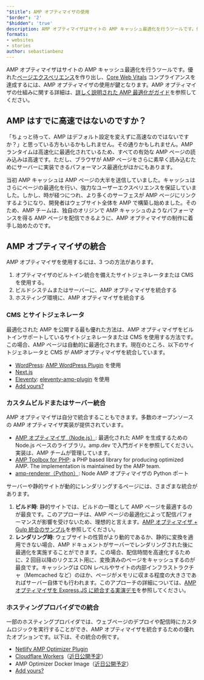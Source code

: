 ```yaml
---
"$title": AMP オプティマイザの使用
"$order": '2'
"$hidden": 'true'
description: AMP オプティマイザはサイトの AMP キャッシュ最適化を行うツールです。優れたページエクスペリエンスを作り出し、Core Web Vitals コンプライアンスを達成するには、AMP オプティマイザの使用が鍵となります。このガイドでは、AMP オプティマイザを活用して AMP ページを最適化する方法を説明します。
formats:
- websites
- stories
author: sebastianbenz
---
```


AMP オプティマイザはサイトの AMP キャッシュ最適化を行うツールです。優れた[ページエクスペリエンス](https://developers.google.com/search/docs/guides/page-experience)を作り出し、[Core Web Vitals](https://web.dev/vitals/) コンプライアンスを達成するには、AMP オプティマイザの使用が鍵となります。AMP オプティマイザの仕組みに関する詳細は、[詳しく説明された AMP 最適化がガイド](explainer.md)を参照してください。

## AMP はすでに高速ではないのですか？

「ちょっと待って、AMP はデフォルト設定を変えずに高速なのではないですか？」と思っている方もいるかもしれません。その通りかもしれません。AMP ランタイムは高速化に最適化されているため、すべての有効な AMP ページの読み込みは高速です。ただし、ブラウザが AMP ページをさらに素早く読み込むためにサーバーに実装できるパフォーマンス最適化がほかにもあります。

当初 AMP キャッシュは AMP ページの大半を送信していました。キャッシュはさらにページの最適化を行い、強力なユーザーエクスペリエンスを保証していました。しかし、時が経つにつれ、より多くのサーフェスが AMP ページにリンクするようになり、開発者はウェブサイト全体を AMP で構築し始めました。そのため、AMP チームは、独自のオリジンで AMP キャッシュのようなパフォーマンスを得る AMP ページを配信できるように、AMP オプティマイザの制作に着手し始めたのです。

## AMP オプティマイザの統合

AMP オプティマイザを使用するには、3 つの方法があります。

1. オプティマイザのビルトイン統合を備えたサイトジェネレータまたは CMS を使用する。
2. ビルドシステムまたはサーバーに、AMP オプティマイザを統合する
3. ホスティング環境に、AMP オプティマイザを統合する

### CMS とサイトジェネレータ

最適化された AMP を公開する最も優れた方法は、AMP オプティマイザをビルトインサポートしているサイトジェネレータまたは CMS を使用する方法です。この場合、AMP ページは自動的に最適化されます。現在のところ、以下のサイトジェネレータと CMS が AMP オプティマイザを統合しています。

- [WordPress](https://wordpress.org/): [AMP WordPress Plugin](https://wordpress.org/plugins/amp/) を使用
- [Next.js](https://nextjs.org/docs/api-reference/next/amp)
- [Eleventy](https://www.11ty.dev/): [eleventy-amp-plugin](https://blog.amp.dev/2020/07/28/introducing-the-eleventy-amp-plugin/) を使用
- [Add yours?](https://github.com/ampproject/amp.dev/issues/new?assignees=&labels=Category%3A+Content%2C+Status%3A+Pending+Triage&template=content.md&title=)

### カスタムビルドまたはサーバー統合

AMP オプティマイザは自分で統合することもできます。多数のオープンソースの AMP オプティマイザ実装が提供されています。

- [AMP オプティマイザ（Node.js）](node-amp-optimizer.md): 最適化された AMP を生成するための Node.js ベースのライブラリ。amp.dev で入門ガイドを参照してください。実装は、AMP チームが管理しています。
- [AMP Toolbox for PHP](https://github.com/ampproject/amp-toolbox-php): a PHP based library for producing optimized AMP. The implementation is maintained by the AMP team.
- [amp-renderer（Python）](https://github.com/chasefinch/amp-renderer): Node AMP オプティマイザの Python ポート

サーバーや静的サイトが動的にレンダリングするページには、さまざまな統合があります。

1. **ビルド時**: 静的サイトでは、ビルドの一環として AMP ページを最適するのが最良です。このアプローチは、AMP ページの最適化によって配信パフォーマンスが影響を受けないため、理想的と言えます。[AMP オプティマイザ + Gulp 統合のサンプル](https://github.com/ampproject/amp-toolbox/tree/main/packages/optimizer/demo/gulp)を参照してください。
2. **レンダリング時**: ウェブサイトの性質がより動的であるか、静的に変換を適用できない場合、AMP ドキュメントがサーバーでレンダリングされた後に最適化を実施することができます。この場合、配信時間を高速化するために、2 回目以降のリクエスト用に、変換済みのページをキャッシュするのが最良です。キャッシングは CDN レベルやサイトの内部インフラストラクチャ（Memcached など）のほか、ページがメモリに収まる程度の大きさであればサーバー自体でも行われます。このアプローチの詳細については、[AMP オプティマイザを Express.JS に統合する実演デモ](https://github.com/ampproject/amp-toolbox/tree/main/packages/optimizer/demo/express)を参照してください。

### ホスティングプロバイダでの統合

一部のホスティングプロバイダでは、ウェブページのデプロイや配信時にカスタムロジックを実行することができ、AMP オプティマイザを統合するための優れたオプションです。以下は、その統合の例です。

- [Netlify AMP Optimizer Plugin](https://github.com/martinbean/netlify-plugin-amp-server-side-rendering#amp-server-side-rendering-netlify-plugin)
- [Cloudflare Workers](https://workers.cloudflare.com/)（[近日公開予定](https://github.com/ampproject/amp-toolbox/issues/878)）
- AMP Optimizer Docker Image（[近日公開予定](https://github.com/ampproject/amp-toolbox/issues/879)）
- [Add yours?](https://github.com/ampproject/amp.dev/issues/new?assignees=&labels=Category%3A+Content%2C+Status%3A+Pending+Triage&template=content.md&title=)
